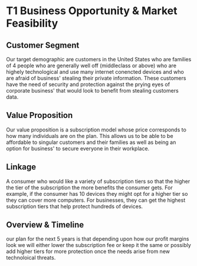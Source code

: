 # T1 Business Opportunity & Market Feasibility

## Customer Segment 

Our target demographic are customers in the United States who are families of 4 people who are generally well off (middleclass or above) who are highely technological and use many internet conencted devices and who are afraid of business' stealing their private information.
These customers have the need of security and protection against the prying eyes of corporate business' that would look to benefit from stealing customers data.

## Value Proposition

Our value proposition is a subscription model whose price corresponds to how many individuals are on the plan. This allows us to be able to be affordable to singular customers and their families as well as being an option for business' to secure everyone in their workplace.

## Linkage

A consumer who would like a variety of subscription tiers so that the higher the tier of the subscription the more benefits the consumer gets. For example, if the consumer has 10 devices they might opt for a higher tier so they can cover more computers. For businesses, they can get the highest subscription tiers that help protect hundreds of devices.

## Overview & Timeline

our plan for the next 5 years is that depending upon how our profit margins look we will either lower the subscription fee or keep it the same or possibly add higher tiers for more protection once the needs arise from new technoloical threats.
